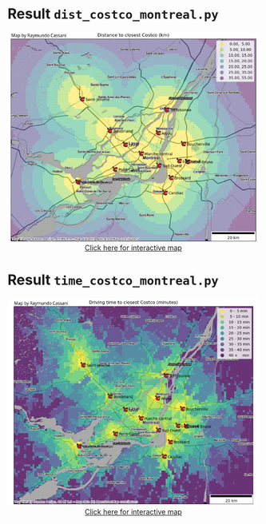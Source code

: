 # Result `dist_costco_montreal.py`
<p align="center">
<img src="dist_costco_montreal.png" align="middle"><BR>
<a href="https://www.castoriscausa.com/htmls/dist_costco_montreal.html">Click here for interactive map </a>
</p>


# Result `time_costco_montreal.py`
<p align="center">
<img src="time_costco_montreal.png" align="middle"><BR>
<a href="https://www.castoriscausa.com/htmls/time_costco_montreal.html">Click here for interactive map </a>
</p>
